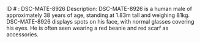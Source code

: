 ID # : DSC-MATE-8926
Description: DSC-MATE-8926 is a human male of approximately 38 years of age, standing at 1.83m tall and weighing 81kg. DSC-MATE-8926 displays spots on his face, with normal glasses covering his eyes. He is often seen wearing a red beanie and red scarf as accessories.